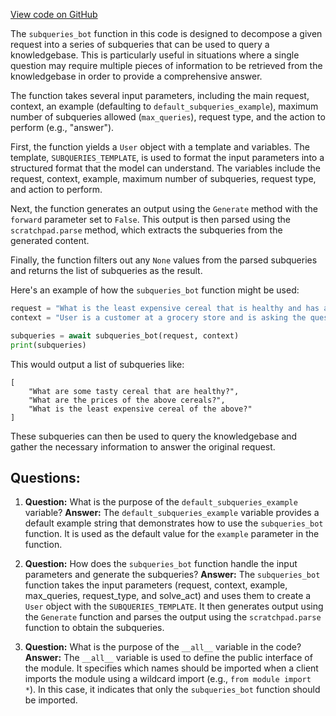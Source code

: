 [View code on GitHub](https://github.com/creatorrr/turbo-chat/blob/master/turbo_chat/bots/subqueries/bot.py)

The `subqueries_bot` function in this code is designed to decompose a given request into a series of subqueries that can be used to query a knowledgebase. This is particularly useful in situations where a single question may require multiple pieces of information to be retrieved from the knowledgebase in order to provide a comprehensive answer.

The function takes several input parameters, including the main request, context, an example (defaulting to `default_subqueries_example`), maximum number of subqueries allowed (`max_queries`), request type, and the action to perform (e.g., "answer").

First, the function yields a `User` object with a template and variables. The template, `SUBQUERIES_TEMPLATE`, is used to format the input parameters into a structured format that the model can understand. The variables include the request, context, example, maximum number of subqueries, request type, and action to perform.

Next, the function generates an output using the `Generate` method with the `forward` parameter set to `False`. This output is then parsed using the `scratchpad.parse` method, which extracts the subqueries from the generated content.

Finally, the function filters out any `None` values from the parsed subqueries and returns the list of subqueries as the result.

Here's an example of how the `subqueries_bot` function might be used:

```python
request = "What is the least expensive cereal that is healthy and has a low calorie content but is also tasty?"
context = "User is a customer at a grocery store and is asking the question to the store manager."

subqueries = await subqueries_bot(request, context)
print(subqueries)
```

This would output a list of subqueries like:

```
[
    "What are some tasty cereal that are healthy?",
    "What are the prices of the above cereals?",
    "What is the least expensive cereal of the above?"
]
```

These subqueries can then be used to query the knowledgebase and gather the necessary information to answer the original request.
## Questions: 
 1. **Question:** What is the purpose of the `default_subqueries_example` variable?
   **Answer:** The `default_subqueries_example` variable provides a default example string that demonstrates how to use the `subqueries_bot` function. It is used as the default value for the `example` parameter in the function.

2. **Question:** How does the `subqueries_bot` function handle the input parameters and generate the subqueries?
   **Answer:** The `subqueries_bot` function takes the input parameters (request, context, example, max_queries, request_type, and solve_act) and uses them to create a `User` object with the `SUBQUERIES_TEMPLATE`. It then generates output using the `Generate` function and parses the output using the `scratchpad.parse` function to obtain the subqueries.

3. **Question:** What is the purpose of the `__all__` variable in the code?
   **Answer:** The `__all__` variable is used to define the public interface of the module. It specifies which names should be imported when a client imports the module using a wildcard import (e.g., `from module import *`). In this case, it indicates that only the `subqueries_bot` function should be imported.